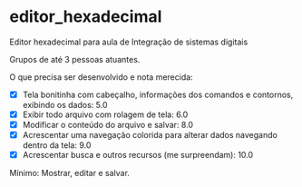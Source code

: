# editor_hexadecimal
Editor hexadecimal para aula de Integração de sistemas digitais

Grupos de até 3 pessoas atuantes.

O que precisa ser desenvolvido e nota merecida:
- [X] Tela bonitinha com cabeçalho, informações dos comandos e contornos, exibindo os dados: 5.0
- [X] Exibir todo arquivo com rolagem de tela: 6.0
- [X] Modificar o conteúdo do arquivo e salvar: 8.0
- [X] Acrescentar uma navegação colorida para alterar dados navegando dentro da tela: 9.0
- [X] Acrescentar busca e outros recursos (me surpreendam): 10.0

Mínimo: Mostrar, editar e salvar.